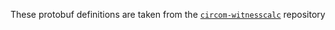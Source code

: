 
These protobuf definitions are taken from 
the [`circom-witnesscalc`](https://github.com/iden3/circom-witnesscalc/tree/main/protos) 
repository
